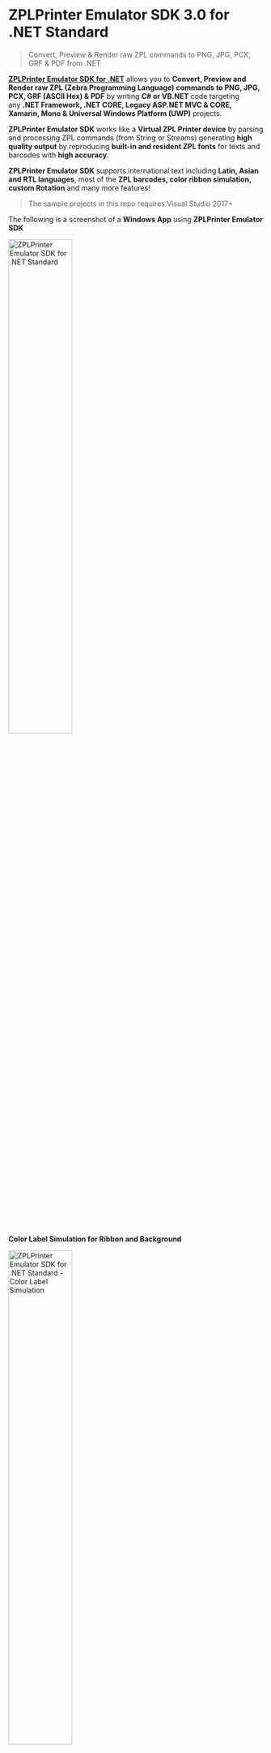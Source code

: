 # ZPLPrinter Emulator SDK 3.0 for .NET Standard

>Convert, Preview &amp; Render raw ZPL commands to PNG, JPG, PCX, GRF &amp; PDF from .NET

**[ZPLPrinter Emulator SDK for .NET](https://www.neodynamic.com/products/zpl-printer-emulator-sdk/)** allows you to **Convert, Preview and Render raw ZPL (Zebra Programming Language) commands to PNG, JPG, PCX, GRF (ASCII Hex) & PDF** by writing **C# or VB.NET** code targeting any **.NET Framework, .NET CORE, Legacy ASP.NET MVC & CORE, Xamarin, Mono & Universal Windows Platform (UWP)** projects.

**ZPLPrinter Emulator SDK** works like a **Virtual ZPL Printer device** by parsing and processing ZPL commands (from String or Streams) generating **high quality output** by reproducing **built-in and resident ZPL fonts** for texts and barcodes with **high accuracy**.

**ZPLPrinter Emulator SDK** supports international text including **Latin, Asian and RTL languages**, most of the **ZPL barcodes, color ribbon simulation, custom Rotation** and many more features!

>The sample projects in this repo requires Visual Studio 2017+

The following is a screenshot of a **Windows App** using **ZPLPrinter Emulator SDK**

<img title="ZPLPrinter Emulator SDK for .NET Standard" style="width: 50%; height: 50%" src="https://neodynamic.com/Products/screenshots/ZPLPrinter/ZPLPrinter-Emulator-SDK-1.png" alt="ZPLPrinter Emulator SDK for .NET Standard" />

**Color Label Simulation for Ribbon and Background**

<img title="ZPLPrinter Emulator SDK for .NET Standard - Color Label Simulation" style="width: 50%; height: 50%" src="https://neodynamic.com/Products/screenshots/ZPLPrinter/ZPLPrinter-Emulator-SDK-2.png" alt="ZPLPrinter Emulator SDK for .NET Standard - Color Label Simulation" />

**Custom Background Image**

<img title="ZPLPrinter Emulator SDK for .NET Standard - Custom Background Image" style="width: 50%; height: 50%" src="https://neodynamic.com/Products/screenshots/ZPLPrinter/ZPLPrinter-Emulator-SDK-4.png" alt="ZPLPrinter Emulator SDK for .NET Standard - Custom Background Image" />

Great **ZPL barcodes** support

<img title="ZPLPrinter Emulator SDK for .NET Standard - Barcode Support" style="width: 50%; height: 50%" src="https://neodynamic.com/Products/screenshots/ZPLPrinter/ZPLPrinter-Emulator-SDK-3.png" alt="ZPLPrinter Emulator SDK for .NET Standard - Barcode Support" />

The following is a screenshot of an **ASP.NET** using **ZPLPrinter Emulator SDK**

<img title="ZPLPrinter Emulator SDK for .NET Standard in ASP.NET" style="width: 50%; height: 50%" src="https://neodynamic.com/Products/screenshots/ZPLPrinter/ZPLPrinter-Emulator-SDK-ASP-NET-1.png" alt="ZPLPrinter Emulator SDK for .NET Standard in ASP.NET" />


## Licensing

**ZPLPrinter Emulator SDK is a Commercial** product. Licensing model and prices are available [here](https://neodynamic.com/products/zpl-printer-emulator-sdk/buy)

## Support

Tech questions are handled by [Neodynamic Dev Team](https://neodynamic/support)

